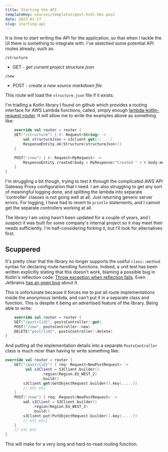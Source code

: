```yaml
---
title: Starting the API
templateKey: sources/templates/post.html.hbs post
date: 2023-01-17
slug: starting-api
---
```

It is time to start writing the API for the application, so that when I tackle the UI there is something to integrate with. I've sketched some potential API routes already, such as:

`/structure`
- GET - _get current project structure json_

`/new`
- POST - _create a new source markdown file_


This route will load the `structure.json` file if it exists.

I'm trialling a Kotlin library I found on github which provides a routing interface for AWS Lambda functions, called, simply enough [lambda-kotlin-request-router](https://github.com/moia-oss/lambda-kotlin-request-router). It will allow me to write the examples above as something like:

```kotlin
    override val router = router {
    GET("/structure") { r: Request<String> ->
        val structureJson = s3client.get(//....)
        ResponseEntity.ok(Structure(structureJson)))
    }

    POST("/new") { r: Request<MyRequest> ->
        ResponseEntity.created(body = MyResponse("Created " + r.body.message))
    }
}
```

I'm struggling a bit though, trying to test it through the complicated AWS API Gateway Proxy configuration that I need. I am also struggling to get any sort of meaningful logging done, and splitting the lambda into separate 'controller' classes is not going well at all. Just returning generic server errors. For logging, I have had to revert to `println` statements, and I cannot get the separate controllers working at all.

The library I am using hasn't been updated for a couple of years, and I suspect it was built for some company's internal project so it may meet their needs sufficiently. I'm half-considering forking it, but I'll look for alternatives first.

## Scuppered

It's pretty clear that the library no longer supports the useful `class::method` syntax for declaring route handling functions. Indeed, a unit test has been written explicitly stating that this doesn't work, blaming a possible bug in Kotlin's reflection code: [Throw exception when reflection fails](https://github.com/moia-oss/lambda-kotlin-request-router/pull/148). Even Jetbrains [has an open bug](https://youtrack.jetbrains.com/issue/KT-10023) about it.

This is unfortunate because it forces me to put all route implementations inside the anonymous lambda, and can't put it in a separate class and function. This is despite it being an advertised feature of the library. Being able to write:

```kotlin
    override val router = router {
    GET("/post/{id}", postsController::get)
    POST("/new", postsController::new)
    DELETE("post/{id}", postsController::delete)
}
```
And putting all the implementation details into a separate `PostsController` class is much nicer than having to write something like:

```kotlin
override val router = router {
    GET("/post/{id}") { req: Request<NewPostRequest> -> 
         val s3Client = S3Client.builder()
                .region(Region.EU_WEST_2)
                .build()
        s3Client.get(GetObjectRequest.builder().key(.....))
        // etc etc
    }
    POST("/new") { req: Request<NewPostRequest> ->
        val s3Client = S3Client.builder()
            .region(Region.EU_WEST_2)
            .build()
        s3Client.put(PutObjectRequest.builder().key(.....))
        // etc etc}
    }
    // etc etc
}
```
This will make for a very long and hard-to-read routing function.
